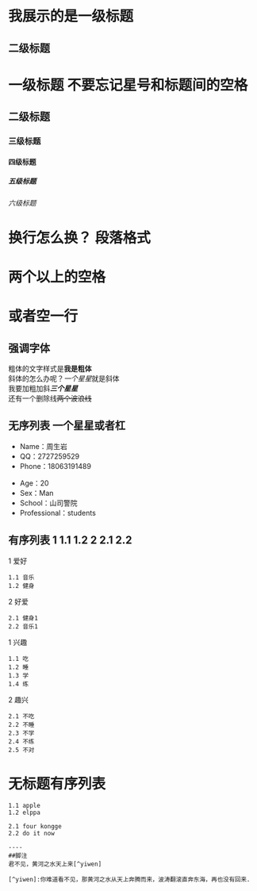  我展示的是一级标题
 ============
 
 二级标题
 -------
 
 # 一级标题  不要忘记星号和标题间的空格
 
 ## 二级标题
 
 ### 三级标题
 
 #### 四级标题
 
 ##### 五级标题
 
 ###### 六级标题
 
 # 换行怎么换？ 段落格式    
 #  两个以上的空格    
 
 # 或者空一行

## 强调字体  
粗体的文字样式是**我是粗体**    
斜体的怎么办呢？*一个星星*就是斜体   
我要加粗加斜***三个星星***  
还有一个删除线~~两个波浪线~~
 
 ## 无序列表 一个星星或者杠  
 * Name：周生岩
 * QQ：2727259529
 * Phone：18063191489
 
 - Age：20
 - Sex：Man
 - School：山司警院
 - Professional：students
 
 ## 有序列表  1 1.1 1.2 2 2.1 2.2
 
1 爱好

    1.1 音乐
    1.2 健身
   
2 好爱 

    2.1 健身1
    2.2 音乐1
	
1 兴趣

    1.1 吃
    1.2 睡
    1.3 学
    1.4 练
   
2 趣兴

    2.1 不吃
    2.2 不睡
    2.3 不学
    2.4 不练
    2.5 不对

# 无标题有序列表

    1.1 apple
	1.2 elppa
	
	2.1 four kongge
	2.2 do it now
	
	----
	##脚注
	君不见，黄河之水天上来[^yiwen]
	
	[^yiwen]:你难道看不见，那黄河之水从天上奔腾而来，波涛翻滚直奔东海，再也没有回来.
	
	